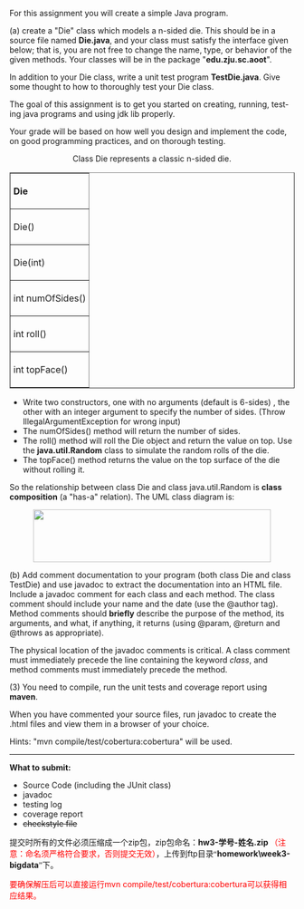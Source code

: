 <div class=WordSection1>

<p><span lang=EN-US>For this assignment you will create a simple Java program. </span></p>

<p><span lang=EN-US>(a) create a &quot;Die&quot; class which models a </span><span
lang=EN-US style='mso-fareast-font-family:SimSun'>n</span><span lang=EN-US>-sided
die. This should be in a source file named <b style='mso-bidi-font-weight:normal'>Die.java</b>,
and your class must satisfy the interface given below; that is, you are not
free to change the name, type, or behavior of the given methods. Your classes
will be in the package &quot;<b style='mso-bidi-font-weight:normal'>edu.zju.sc.aoot</b>&quot;.
</span></p>

<p><span lang=EN-US>In addition to your Die class, write a unit test program <b
style='mso-bidi-font-weight:normal'>TestDie.java</b>. Give some thought to how
to thoroughly test your Die class. </span></p>

<p><span lang=EN-US>The goal of this assignment is to get you started on
creating, running</span><span lang=EN-US style='mso-fareast-font-family:SimSun'>,</span><span
lang=EN-US> testing java programs</span><span lang=EN-US style='mso-fareast-font-family:
SimSun'> and using jdk lib properly</span><span lang=EN-US>. </span></p>

<p><span lang=EN-US>Your grade will be based on how well you design and
implement the code, on good programming practices, and on thorough testing. </span></p>

<p class=MsoNormal align=center style='text-align:center'><span lang=EN-US
style='mso-fareast-font-family:"Times New Roman"'>Class Die represents a
classic </span><span lang=EN-US style='mso-fareast-font-family:SimSun'>n</span><span
lang=EN-US style='mso-fareast-font-family:"Times New Roman"'>-sided die. <o:p></o:p></span></p>

<div align=center>

<table class=MsoNormalTable border=1 cellpadding=0 style='mso-cellspacing:1.5pt;
 mso-yfti-tbllook:1184;mso-padding-alt:3.75pt 3.75pt 3.75pt 3.75pt'>
 <tr style='mso-yfti-irow:0;mso-yfti-firstrow:yes'>
  <td style='padding:3.75pt 3.75pt 3.75pt 3.75pt'>
  <p class=MsoNormal><b><span lang=EN-US style='mso-fareast-font-family:"Times New Roman"'>Die</span></b><span
  lang=EN-US style='mso-fareast-font-family:"Times New Roman"'><o:p></o:p></span></p>
  </td>
 </tr>
 <tr style='mso-yfti-irow:1'>
  <td style='padding:3.75pt 3.75pt 3.75pt 3.75pt'>
  <p class=MsoNormal><span lang=EN-US style='mso-fareast-font-family:"Times New Roman"'>Die()<o:p></o:p></span></p>
  </td>
 </tr>
 <tr style='mso-yfti-irow:2'>
  <td style='padding:3.75pt 3.75pt 3.75pt 3.75pt'>
  <p class=MsoNormal><span lang=EN-US style='mso-fareast-font-family:SimSun'>Die(int)<o:p></o:p></span></p>
  </td>
 </tr>
 <tr style='mso-yfti-irow:3'>
  <td style='padding:3.75pt 3.75pt 3.75pt 3.75pt'>
  <p class=MsoNormal><span lang=EN-US style='mso-fareast-font-family:SimSun'>int
  numOfSides()<o:p></o:p></span></p>
  </td>
 </tr>
 <tr style='mso-yfti-irow:4'>
  <td style='padding:3.75pt 3.75pt 3.75pt 3.75pt'>
  <p class=MsoNormal><span lang=EN-US style='mso-fareast-font-family:"Times New Roman"'>int
  roll()<o:p></o:p></span></p>
  </td>
 </tr>
 <tr style='mso-yfti-irow:5;mso-yfti-lastrow:yes'>
  <td style='padding:3.75pt 3.75pt 3.75pt 3.75pt'>
  <p class=MsoNormal><span lang=EN-US style='mso-fareast-font-family:"Times New Roman"'>int
  topFace()<o:p></o:p></span></p>
  </td>
 </tr>
</table>

</div>

<ul type=disc>
 <li class=MsoNormal style='mso-margin-top-alt:auto;mso-margin-bottom-alt:auto;
     mso-list:l0 level1 lfo3;tab-stops:list 36.0pt'><span lang=EN-US
     style='mso-fareast-font-family:"Times New Roman"'>Write </span><span
     lang=EN-US style='mso-fareast-font-family:SimSun'>two</span><span
     lang=EN-US style='mso-fareast-font-family:"Times New Roman"'> constructor</span><span
     lang=EN-US style='mso-fareast-font-family:SimSun'>s, one</span><span
     lang=EN-US style='mso-fareast-font-family:"Times New Roman"'> with no
     arguments</span><span lang=EN-US style='mso-fareast-font-family:SimSun'>
     (default is 6-sides)</span><span lang=EN-US style='mso-fareast-font-family:
     "Times New Roman"'> </span><span lang=EN-US style='mso-fareast-font-family:
     SimSun'>, the other with an integer argument to specify the number of
     sides. (Throw IllegalArgumentException for wrong input)</span><span
     lang=EN-US style='mso-fareast-font-family:"Times New Roman"'><o:p></o:p></span></li>
 <li class=MsoNormal style='mso-margin-top-alt:auto;mso-margin-bottom-alt:auto;
     mso-list:l0 level1 lfo3;tab-stops:list 36.0pt'><span lang=EN-US
     style='mso-fareast-font-family:SimSun'>The numOfSides() method will return
     the number of sides.</span><span lang=EN-US style='mso-fareast-font-family:
     "Times New Roman"'><o:p></o:p></span></li>
 <li class=MsoNormal style='mso-margin-top-alt:auto;mso-margin-bottom-alt:auto;
     mso-list:l0 level1 lfo3;tab-stops:list 36.0pt'><span lang=EN-US
     style='mso-fareast-font-family:"Times New Roman"'>The roll() method will
     roll the Die object and return the value on top. Use the <b
     style='mso-bidi-font-weight:normal'>java.util.Random</b> class to simulate
     the random rolls of the die. <o:p></o:p></span></li>
 <li class=MsoNormal style='mso-margin-top-alt:auto;mso-margin-bottom-alt:auto;
     mso-list:l0 level1 lfo3;tab-stops:list 36.0pt'><span lang=EN-US
     style='mso-fareast-font-family:"Times New Roman"'>The topFace() method
     returns the value on the top surface of the die without rolling it. <o:p></o:p></span></li>
</ul>

<p class=MsoNormal><span lang=EN-US style='mso-fareast-font-family:"Times New Roman"'>So
the relationship between class Die and class java.util.Random is <b>class
composition</b> (a &quot;has-a&quot; relation). The UML class diagram is: <o:p></o:p></span></p>

<p class=MsoNormal align=center style='text-align:center'><span lang=EN-US
style='mso-no-proof:yes'><!--[if gte vml 1]><v:shapetype id="_x0000_t75"
 coordsize="21600,21600" o:spt="75" o:preferrelative="t" path="m@4@5l@4@11@9@11@9@5xe"
 filled="f" stroked="f">
 <v:stroke joinstyle="miter"/>
 <v:formulas>
  <v:f eqn="if lineDrawn pixelLineWidth 0"/>
  <v:f eqn="sum @0 1 0"/>
  <v:f eqn="sum 0 0 @1"/>
  <v:f eqn="prod @2 1 2"/>
  <v:f eqn="prod @3 21600 pixelWidth"/>
  <v:f eqn="prod @3 21600 pixelHeight"/>
  <v:f eqn="sum @0 0 1"/>
  <v:f eqn="prod @6 1 2"/>
  <v:f eqn="prod @7 21600 pixelWidth"/>
  <v:f eqn="sum @8 21600 0"/>
  <v:f eqn="prod @7 21600 pixelHeight"/>
  <v:f eqn="sum @10 21600 0"/>
 </v:formulas>
 <v:path o:extrusionok="f" gradientshapeok="t" o:connecttype="rect"/>
 <o:lock v:ext="edit" aspectratio="t"/>
</v:shapetype><v:shape id="_x56fe__x7247__x0020_1" o:spid="_x0000_i1026"
 type="#_x0000_t75" style='width:315pt;height:69.75pt;visibility:visible;
 mso-wrap-style:square'>
 <v:imagedata src="A%20simple%20Die%20class.files/image001.png" o:title=""/>
</v:shape><![endif]--><![if !vml]><img width=420 height=93
src="A%20simple%20Die%20class.files/image002.jpg" v:shapes="_x56fe__x7247__x0020_1"><![endif]></span><span
lang=EN-US style='mso-fareast-font-family:"Times New Roman"'><o:p></o:p></span></p>

<p><span lang=EN-US>(b) Add comment documentation to your program (both class
Die and class TestDie) and use javadoc to extract the documentation into an
HTML file. Include a javadoc comment for each class and each method. The class
comment should include your name and the date (use the @author tag). Method
comments should <b>briefly</b> describe the purpose of the method, its
arguments, and what, if anything, it returns (using @param, @return and @throws
as appropriate). </span></p>

<p><span lang=EN-US>The physical location of the javadoc comments is critical.
A class comment must immediately precede the line containing the keyword <i>class</i>,
and method comments must immediately precede the method. </span></p>

<p><span lang=EN-US><span style='mso-spacerun:yes'> </span>(3) </span><span
lang=EN-US style='mso-fareast-font-family:SimSun'>You need to compile, run the
unit tests and coverage report using <b style='mso-bidi-font-weight:normal'>maven</b>.<o:p></o:p></span></p>

<p><span lang=EN-US>When you have commented your source files, run javadoc to
create the .html files and view them in a browser of your choice. </span></p>

<p><span lang=EN-US>Hints:<span style='mso-spacerun:yes'>  </span>&quot;mvn
compile/test/cobertura:cobertura&quot; will be used.</span><span lang=EN-US
style='mso-fareast-font-family:SimSun'><o:p></o:p></span></p>

<div class=MsoNormal align=center style='text-align:center'><span lang=EN-US
style='mso-fareast-font-family:"Times New Roman"'>

<hr size=2 width="100%" align=center>

</span></div>

<p class=MsoNormal><b><span lang=EN-US style='mso-fareast-font-family:"Times New Roman"'>What
to submit:</span></b><span lang=EN-US style='mso-fareast-font-family:"Times New Roman"'>
<o:p></o:p></span></p>

<ul type=disc>
 <li class=MsoNormal style='mso-margin-top-alt:auto;mso-margin-bottom-alt:auto;
     mso-list:l2 level1 lfo6;tab-stops:list 36.0pt'><span lang=EN-US
     style='mso-fareast-font-family:SimSun'>Source Code (including the JUnit
     class)</span><span lang=EN-US style='mso-fareast-font-family:"Times New Roman"'><o:p></o:p></span></li>
 <li class=MsoNormal style='mso-margin-top-alt:auto;mso-margin-bottom-alt:auto;
     mso-list:l2 level1 lfo6;tab-stops:list 36.0pt'><span lang=EN-US
     style='mso-fareast-font-family:SimSun'>javadoc</span><span lang=EN-US
     style='mso-fareast-font-family:"Times New Roman"'><o:p></o:p></span></li>
 <li class=MsoNormal style='mso-margin-top-alt:auto;mso-margin-bottom-alt:auto;
     mso-list:l2 level1 lfo6;tab-stops:list 36.0pt'><span lang=EN-US
     style='mso-fareast-font-family:SimSun'>testing log</span><span lang=EN-US
     style='mso-fareast-font-family:"Times New Roman"'><o:p></o:p></span></li>
 <li class=MsoNormal style='mso-margin-top-alt:auto;mso-margin-bottom-alt:auto;
     mso-list:l2 level1 lfo6;tab-stops:list 36.0pt'><span lang=EN-US
     style='mso-fareast-font-family:SimSun'>coverage report</span><span
     lang=EN-US style='mso-fareast-font-family:"Times New Roman"'><o:p></o:p></span></li>
 <li class=MsoNormal style='mso-margin-top-alt:auto;mso-margin-bottom-alt:auto;
     mso-list:l2 level1 lfo6;tab-stops:list 36.0pt'><s><span lang=EN-US
     style='mso-fareast-font-family:SimSun'>checkstyle file</span></s><s><span
     lang=EN-US style='mso-fareast-font-family:"Times New Roman"'><o:p></o:p></span></s></li>
</ul>

<p class=MsoNormal style='mso-margin-top-alt:auto;mso-margin-bottom-alt:auto'><span
style='font-family:SimSun;mso-ascii-font-family:"Times New Roman";mso-hansi-font-family:
"Times New Roman"'>&#25552;&#20132;&#26102;&#25152;&#26377;&#30340;&#25991;&#20214;&#24517;&#39035;&#21387;&#32553;&#25104;&#19968;&#20010;</span><span
lang=EN-US style='mso-fareast-font-family:SimSun'>zip</span><span
style='font-family:SimSun;mso-ascii-font-family:"Times New Roman";mso-hansi-font-family:
"Times New Roman"'>&#21253;&#65292;</span><span lang=EN-US style='mso-fareast-font-family:
SimSun'>zip</span><span style='font-family:SimSun;mso-ascii-font-family:"Times New Roman";
mso-hansi-font-family:"Times New Roman"'>&#21253;&#21629;&#21517;&#65306;</span><b
style='mso-bidi-font-weight:normal'><span lang=EN-US style='mso-fareast-font-family:
SimSun'>hw3-</span></b><b style='mso-bidi-font-weight:normal'><span
style='font-family:SimSun;mso-ascii-font-family:"Times New Roman";mso-hansi-font-family:
"Times New Roman"'>&#23398;&#21495;</span></b><b style='mso-bidi-font-weight:
normal'><span lang=EN-US style='mso-fareast-font-family:SimSun'>-</span></b><b
style='mso-bidi-font-weight:normal'><span style='font-family:SimSun;mso-ascii-font-family:
"Times New Roman";mso-hansi-font-family:"Times New Roman"'>&#22995;&#21517;</span></b><b
style='mso-bidi-font-weight:normal'><span lang=EN-US style='mso-fareast-font-family:
SimSun'>.zip </span></b><span style='font-family:SimSun;mso-ascii-font-family:
"Times New Roman";mso-hansi-font-family:"Times New Roman";color:red'>&#65288;&#27880;&#24847;&#65306;&#21629;&#21517;&#39035;&#20005;&#26684;&#31526;&#21512;&#35201;&#27714;&#65292;&#21542;&#21017;&#25552;&#20132;&#26080;&#25928;&#65289;</span><span
style='font-family:SimSun;mso-ascii-font-family:"Times New Roman";mso-hansi-font-family:
"Times New Roman"'>&#65292;&#19978;&#20256;&#21040;</span><span lang=EN-US
style='mso-fareast-font-family:SimSun'>ftp</span><span style='font-family:SimSun;
mso-ascii-font-family:"Times New Roman";mso-hansi-font-family:"Times New Roman"'>&#30446;&#24405;“</span><b
style='mso-bidi-font-weight:normal'><span lang=EN-US style='mso-fareast-font-family:
SimSun'>homework\week3-bigdata</span></b><span style='font-family:SimSun;
mso-ascii-font-family:"Times New Roman";mso-hansi-font-family:"Times New Roman"'>”&#19979;&#12290;</span><span
lang=EN-US style='mso-fareast-font-family:SimSun'><o:p></o:p></span></p>

<p class=MsoNormal style='mso-margin-top-alt:auto;mso-margin-bottom-alt:auto'><span
style='font-family:SimSun;mso-ascii-font-family:"Times New Roman";mso-hansi-font-family:
"Times New Roman";color:red'>&#35201;&#30830;&#20445;&#35299;&#21387;&#21518;&#21487;&#20197;&#30452;&#25509;&#36816;&#34892;</span><span
lang=EN-US style='color:red'>mvn compile/test/cobertura:cobertura</span><span
style='font-family:SimSun;mso-ascii-font-family:"Times New Roman";mso-fareast-font-family:
SimSun;mso-fareast-theme-font:minor-fareast;mso-hansi-font-family:"Times New Roman";
color:red'>&#21487;&#20197;&#33719;&#24471;&#30456;&#24212;&#32467;&#26524;&#12290;</span><span
lang=EN-US style='color:red'><o:p></o:p></span></p>

<p class=MsoNormal style='mso-margin-top-alt:auto;mso-margin-bottom-alt:auto'><span
lang=EN-US style='color:red'><o:p>&nbsp;</o:p></span></p>

<p class=MsoNormal style='mso-margin-top-alt:auto;mso-margin-bottom-alt:auto'><span
lang=EN-US style='color:red'><o:p>&nbsp;</o:p></span></p>

</div>
